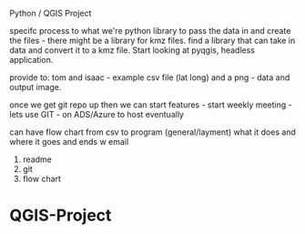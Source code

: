 Python / QGIS Project

specifc process to what we're 
python library to pass the data in and create the files - there might be a library for kmz files. find a library that can take in data and convert it to a kmz file. Start looking at pyqgis, headless application. 

provide to: tom and isaac - example csv file (lat long) and a png - data and output image.

once we get git repo up then we can start features - start weekly meeting - lets use GIT - on ADS/Azure to host eventually

can have flow chart from csv to program (general/layment) what it does and where it goes and ends w email

1. readme
2. git
3. flow chart

# QGIS-Project
